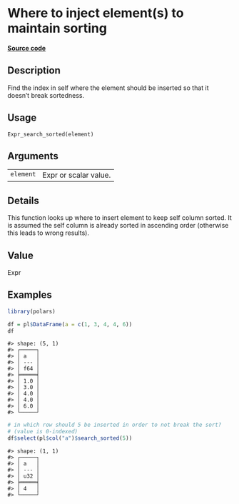 

# Where to inject element(s) to maintain sorting

[**Source code**](https://github.com/pola-rs/r-polars/tree/main/R/expr__expr.R#L1497)

## Description

Find the index in self where the element should be inserted so that it
doesn’t break sortedness.

## Usage

<pre><code class='language-R'>Expr_search_sorted(element)
</code></pre>

## Arguments

<table>
<tr>
<td style="white-space: nowrap; font-family: monospace; vertical-align: top">
<code id="Expr_search_sorted_:_element">element</code>
</td>
<td>
Expr or scalar value.
</td>
</tr>
</table>

## Details

This function looks up where to insert element to keep self column
sorted. It is assumed the self column is already sorted in ascending
order (otherwise this leads to wrong results).

## Value

Expr

## Examples

``` r
library(polars)

df = pl$DataFrame(a = c(1, 3, 4, 4, 6))
df
```

    #> shape: (5, 1)
    #> ┌─────┐
    #> │ a   │
    #> │ --- │
    #> │ f64 │
    #> ╞═════╡
    #> │ 1.0 │
    #> │ 3.0 │
    #> │ 4.0 │
    #> │ 4.0 │
    #> │ 6.0 │
    #> └─────┘

``` r
# in which row should 5 be inserted in order to not break the sort?
# (value is 0-indexed)
df$select(pl$col("a")$search_sorted(5))
```

    #> shape: (1, 1)
    #> ┌─────┐
    #> │ a   │
    #> │ --- │
    #> │ u32 │
    #> ╞═════╡
    #> │ 4   │
    #> └─────┘
